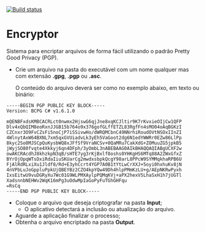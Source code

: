 [![Build status](https://ci.appveyor.com/api/projects/status/kwgvp9hrqr0aeir4/branch/master?svg=true)](https://ci.appveyor.com/project/tiagor87/encryptor/branch/master)

# Encryptor

Sistema para encriptar arquivos de forma fácil utilizando o padrão
Pretty Good Privacy (PGP).

* Crie um arquivo na pasta do executável com um nome qualquer mas com
 extensão __.gpg__, __.pgp__ ou __.asc__.
    
    O conteúdo do arquivo deverá ser como no exemplo abaixo, em texto ou binário:
```text
-----BEGIN PGP PUBLIC KEY BLOCK-----
Version: BCPG C# v1.6.1.0

mQENBFxdsKMBCACRLct0nwmx2HjswG6qjJne8xqKCJltir9K7rKvxieOIjCw1QFP
Dlv4xQbQIM8eoRxnJJGB15b764o9x376gofGLffETZL83RgfFn4sMO04oAqBGKzI
CZCnxr3O9FvCZsFi5noCjP7iSSivwHo/dWRQMCbnC49NNrhiRoudOVtNSOxIInZI
4WlnytAxW64BXNL7xm5qxGVUiadvLk3yEh5VaGoot2dg6N1edYWWRr0EZw86LlPp
8kyc2So8MJSCpQuKysbWQ8xJFfSf9VraNCSv+0QaMRu7CakXdG+ZOMuuZG5jpkB5
jWyjSO80fvqte4Xkkyj6qn4DFph/3yOmbL3nABEBAAG0AIkBHAQQAQIABgUCXF2w
owAKCRAcdhJ8khzkpN3qB/sHTE7yg3rKjBxlf8oshs0YHKgHS6MTq88A2ZWxGfxZ
BYrOjOpqWTsDxiRdaIiuSKUarCg2mwdxsbpkQcgY98arL8PPcW9SYMMqkhaRPB6U
FjAlRdRLxiXu1Jldf8/Rd+E3yhCcrt4YGP7A0B1tYtLwCrXXJ+5oyi0hxhuKv8jN
4nVPbLuJoGppluPpkUjQBEYBz2CZO4kpYQw49Dh4hlpPMmKzLU+g/AEpNKRwPyxh
IxsEitwU9vuDGRyXu7Wc01G9WLPMXAylpPQMqKVj+aPX2hexV5LhaSxH1h7jUGTl
XadsnnbNEHWv2WqK16mPg3uOdwMpIaGoPyFuTGhGHFqu
=RsCq
-----END PGP PUBLIC KEY BLOCK-----

```
* Coloque o arquivo que deseja criptografar na pasta __Input__;
    * O aplicativo detectará a inclusão ou atualização do arquivo.
* Aguarde a aplicação finalizar o processo;
* Obtenha o arquivo encriptado na pasta __Output__.

